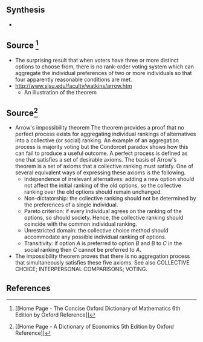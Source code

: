 ## Synthesis
- 
## Source [^1]
- The surprising result that when voters have three or more distinct options to choose from, there is no rank-order voting system which can aggregate the individual preferences of two or more individuals so that four apparently reasonable conditions are met.
- http://www.sjsu.edu/faculty/watkins/arrow.htm
	- An illustration of the theorem

## Source[^2]
- Arrow's impossibility theorem The theorem provides a proof that no perfect process exists for aggregating individual rankings of alternatives into a collective (or social) ranking. An example of an aggregation process is majority voting but the Condorcet paradox shows how this can fail to produce a useful outcome. A perfect process is defined as one that satisfies a set of desirable axioms. The basis of Arrow's theorem is a set of axioms that a collective ranking must satisfy. One of several equivalent ways of expressing these axioms is the following. 
	- Independence of irrelevant alternatives: adding a new option should not affect the initial ranking of the old options, so the collective ranking over the old options should remain unchanged. 
	- Non-dictatorship: the collective ranking should not be determined by the preferences of a single individual. 
	- Pareto criterion: if every individual agrees on the ranking of the options, so should society. Hence, the collective ranking should coincide with the common individual ranking. 
	- Unrestricted domain: the collective choice method should accommodate any possible individual ranking of options. 
	- Transitivity: if option $A$ is preferred to option $B$ and $B$ to $C$ in the social ranking then $C$ cannot be preferred to $A$. 
- The impossibility theorem proves that there is no aggregation process that simultaneously satisfies these five axioms. See also COLLECTIVE CHOICE; INTERPERSONAL COMPARISONS; VOTING.
## References

[^1]: [[Home Page - The Concise Oxford Dictionary of Mathematics 6th Edition by Oxford Reference]]
[^2]: [[Home Page - A Dictionary of Economics 5th Edition by Oxford Reference]]